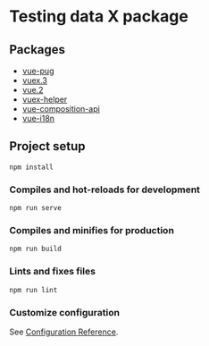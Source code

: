 # Testing data X package
## Packages
- [vue-pug]()
- [vuex.3]()
- [vue.2]()
- [vuex-helper]()
- [vue-composition-api]()
- [vue-i18n]()

## Project setup
```
npm install
```

### Compiles and hot-reloads for development
```
npm run serve
```

### Compiles and minifies for production
```
npm run build
```

### Lints and fixes files
```
npm run lint
```

### Customize configuration
See [Configuration Reference](https://cli.vuejs.org/config/).
